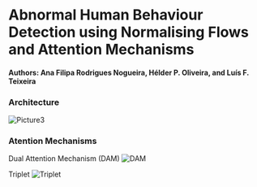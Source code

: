 # Abnormal Human Behaviour Detection using Normalising Flows and Attention Mechanisms
#### Authors: Ana Filipa Rodrigues Nogueira, Hélder P. Oliveira, and Luís F. Teixeira

### Architecture
![Picture3](https://github.com/user-attachments/assets/e8d29349-a598-4603-b547-b33ef83814fc "Overview of the whole model pipeline (Image adapted from [1])")


### Atention Mechanisms
Dual Attention Mechanism (DAM)
![DAM](https://github.com/user-attachments/assets/9b0cbc05-c967-4c19-be6d-38d00b0292a6 "Dual Attention Mechanism (DAM)")


Triplet
![Triplet](https://github.com/user-attachments/assets/14bc8abf-6ccc-4d2c-b0f7-121ea660e066 "Triplet")
